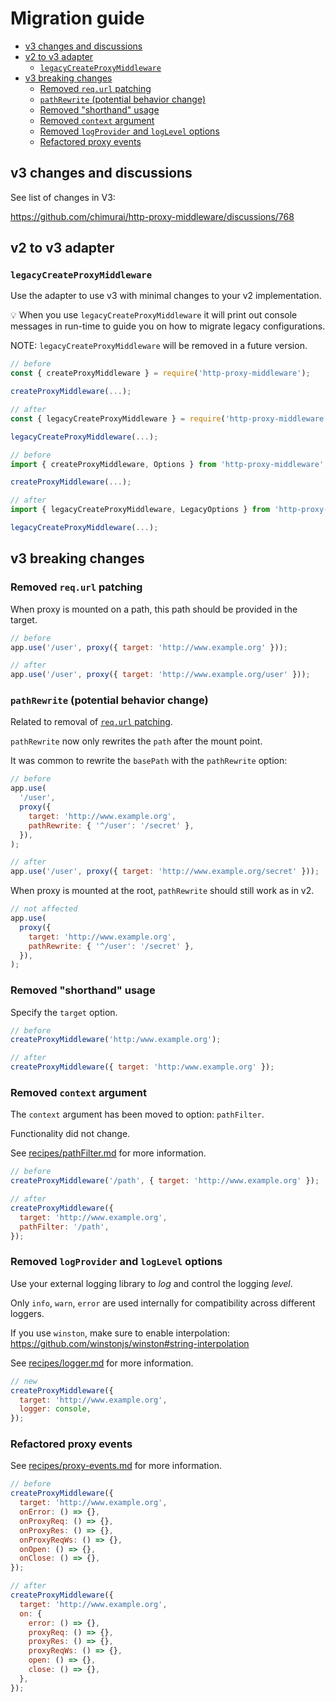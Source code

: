 # Migration guide

- [v3 changes and discussions](#v3-changes-and-discussions)
- [v2 to v3 adapter](#v2-to-v3-adapter)
  - [`legacyCreateProxyMiddleware`](#legacycreateproxymiddleware)
- [v3 breaking changes](#v3-breaking-changes)
  - [Removed `req.url` patching](#removed-requrl-patching)
  - [`pathRewrite` (potential behavior change)](#pathrewrite-potential-behavior-change)
  - [Removed "shorthand" usage](#removed-shorthand-usage)
  - [Removed `context` argument](#removed-context-argument)
  - [Removed `logProvider` and `logLevel` options](#removed-logprovider-and-loglevel-options)
  - [Refactored proxy events](#refactored-proxy-events)

## v3 changes and discussions

See list of changes in V3:

<https://github.com/chimurai/http-proxy-middleware/discussions/768>

## v2 to v3 adapter

### `legacyCreateProxyMiddleware`

Use the adapter to use v3 with minimal changes to your v2 implementation.

💡 When you use `legacyCreateProxyMiddleware` it will print out console messages in run-time to guide you on how to migrate legacy configurations.

NOTE: `legacyCreateProxyMiddleware` will be removed in a future version.

```js
// before
const { createProxyMiddleware } = require('http-proxy-middleware');

createProxyMiddleware(...);

// after
const { legacyCreateProxyMiddleware } = require('http-proxy-middleware');

legacyCreateProxyMiddleware(...);
```

```ts
// before
import { createProxyMiddleware, Options } from 'http-proxy-middleware';

createProxyMiddleware(...);

// after
import { legacyCreateProxyMiddleware, LegacyOptions } from 'http-proxy-middleware';

legacyCreateProxyMiddleware(...);
```

## v3 breaking changes

### Removed `req.url` patching

When proxy is mounted on a path, this path should be provided in the target.

```js
// before
app.use('/user', proxy({ target: 'http://www.example.org' }));

// after
app.use('/user', proxy({ target: 'http://www.example.org/user' }));
```

### `pathRewrite` (potential behavior change)

Related to removal of [`req.url` patching](#removed-requrl-patching).

`pathRewrite` now only rewrites the `path` after the mount point.

It was common to rewrite the `basePath` with the `pathRewrite` option:

```js
// before
app.use(
  '/user',
  proxy({
    target: 'http://www.example.org',
    pathRewrite: { '^/user': '/secret' },
  }),
);

// after
app.use('/user', proxy({ target: 'http://www.example.org/secret' }));
```

When proxy is mounted at the root, `pathRewrite` should still work as in v2.

```js
// not affected
app.use(
  proxy({
    target: 'http://www.example.org',
    pathRewrite: { '^/user': '/secret' },
  }),
);
```

### Removed "shorthand" usage

Specify the `target` option.

```js
// before
createProxyMiddleware('http:/www.example.org');

// after
createProxyMiddleware({ target: 'http:/www.example.org' });
```

### Removed `context` argument

The `context` argument has been moved to option: `pathFilter`.

Functionality did not change.

See [recipes/pathFilter.md](./recipes/pathFilter.md) for more information.

```js
// before
createProxyMiddleware('/path', { target: 'http://www.example.org' });

// after
createProxyMiddleware({
  target: 'http://www.example.org',
  pathFilter: '/path',
});
```

### Removed `logProvider` and `logLevel` options

Use your external logging library to _log_ and control the logging _level_.

Only `info`, `warn`, `error` are used internally for compatibility across different loggers.

If you use `winston`, make sure to enable interpolation: <https://github.com/winstonjs/winston#string-interpolation>

See [recipes/logger.md](./recipes/logger.md) for more information.

```js
// new
createProxyMiddleware({
  target: 'http://www.example.org',
  logger: console,
});
```

### Refactored proxy events

See [recipes/proxy-events.md](./recipes/proxy-events.md) for more information.

```js
// before
createProxyMiddleware({
  target: 'http://www.example.org',
  onError: () => {},
  onProxyReq: () => {},
  onProxyRes: () => {},
  onProxyReqWs: () => {},
  onOpen: () => {},
  onClose: () => {},
});

// after
createProxyMiddleware({
  target: 'http://www.example.org',
  on: {
    error: () => {},
    proxyReq: () => {},
    proxyRes: () => {},
    proxyReqWs: () => {},
    open: () => {},
    close: () => {},
  },
});
```
